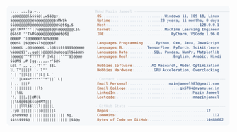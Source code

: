 <picture>
  <source srcset="https://raw.githubusercontent.com/mmazinjameel/mmazinjameel/main/dark_mode.svg?v=1759695006" media="(prefers-color-scheme: dark)">
  <img src="https://raw.githubusercontent.com/mmazinjameel/mmazinjameel/main/light_mode.svg?v=1759695006">
</picture>
